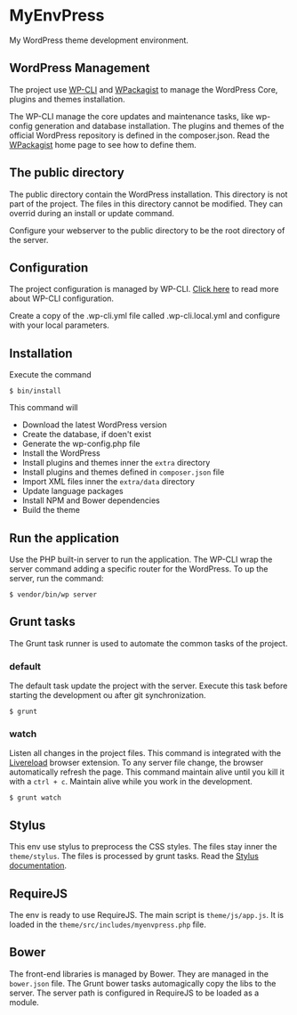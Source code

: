 # MyEnvPress

My WordPress theme development environment.

## WordPress Management

The project use [WP-CLI](http://wp-cli.org/) and [WPackagist](http://wpackagist.org/) to manage the WordPress Core, plugins and themes installation.

The WP-CLI manage the core updates and maintenance tasks, like wp-config generation and database installation. The plugins and themes of the official WordPress repository is defined in the composer.json. Read the [WPackagist](http://wpackagist.org/) home page to see how to define them.

## The public directory

The public directory contain the WordPress installation. This directory is not part of the project. The files in this directory cannot be modified. They can overrid during an install or update command.

Configure your webserver to the public directory to be the root directory of the server.

## Configuration

The project configuration is managed by WP-CLI. [Click here](http://wp-cli.org/config/) to read more about WP-CLI configuration.

Create a copy of the .wp-cli.yml file called .wp-cli.local.yml and configure with your local parameters.

## Installation

Execute the command

	$ bin/install
	
This command will

* Download the latest WordPress version
* Create the database, if doen't exist
* Generate the wp-config.php file
* Install the WordPress
* Install plugins and themes inner the `extra` directory
* Install plugins and themes defined in `composer.json` file
* Import XML files inner the `extra/data` directory 
* Update language packages
* Install NPM and Bower dependencies
* Build the theme

## Run the application

Use the PHP built-in server to run the application. The WP-CLI wrap the server command adding a specific router for the WordPress. To up the server, run the command:

	$ vendor/bin/wp server
	
## Grunt tasks

The Grunt task runner is used to automate the common tasks of the project.

### default

The default task update the project with the server. Execute this task before starting the development ou after git synchronization.

	$ grunt
	
### watch

Listen all changes in the project files. This command is integrated with the [Livereload](http://livereload.com/extensions/) browser extension. To any server file change, the browser automatically refresh the page. This command maintain alive until you kill it with a `ctrl + c`. Maintain alive while you work in the development.

	$ grunt watch
	
## Stylus

This env use stylus to preprocess the CSS styles. The files stay inner the `theme/stylus`. The files is processed by grunt tasks. Read the [Stylus documentation](http://stylus-lang.com/).

## RequireJS

The env is ready to use RequireJS. The main script is `theme/js/app.js`. It is loaded in the `theme/src/includes/myenvpress.php` file.

## Bower

The front-end libraries is managed by Bower. They are managed in the `bower.json` file. The Grunt bower tasks automagically copy the libs to the server. The server path is configured in RequireJS to be loaded as a module.
